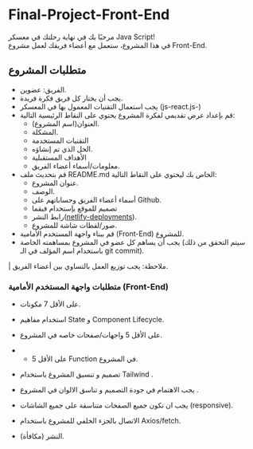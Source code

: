 # Final-Project-Front-End



مرحبًا بك في نهاية رحلتك في معسكر  Java Script!
<br/>
في هذا المشروع، ستعمل مع أعضاء فريقك  لعمل مشروع Front-End.
<br/>


## متطلبات المشروع
- الفريق: عضوين.
- يجب أن يختار كل فريق فكرة فريدة.
- يجب استعمال التقنيات المعمول بها في المعسكر (js-react.js-)
- قم بإعداد عرض تقديمي لفكرة المشروع يحتوي على النقاط الرئيسية التالية:
  - العنوان(اسم المشروع).
  - المشكلة.
  - التقنيات المستخدمة
  - الحل الذي تم إنشاؤه.
  - الأهداف المستقبلية
  - معلومات/أسماء أعضاء الفريق.
- قم بتحديث ملف README.md الخاص بك ليحتوي على النقاط التالية:
  - عنوان المشروع.
  - الوصف.
  - أسماء أعضاء الفريق وحساباتهم على Github.
  - تصميم للموقع بإستخدام فيقما
  - رابط النشر([netlify-deployments]([https://github.com/Tuwaiq-Academy-Training/Vercel-deployments](https://www.freecodecamp.org/news/hide-api-keys-in-frontend-apps-using-netlify-functions/))).
  - صور/لقطات شاشة للمشروع.
- قم ببناء واجهة المستخدم الأمامية (Front-End) للمشروع.
- يجب أن يساهم كل عضو في المشروع بمساهمته الخاصة (سيتم التحقق من ذلك باستخدام اسم المؤلف في الـ git commit).

| ملاحظة: يجب توزيع العمل بالتساوي بين أعضاء الفريق.

### متطلبات واجهة المستخدم الأمامية (Front-End)
- على الأقل 7 مكونات.
- استخدام مفاهيم State و Component Lifecycle.
- على الأقل 5 واجهات/صفحات خاصه في المشروع.
- - على الأقل 5 Function  في المشروع.

- تصميم و تنسيق المشروع باستخدام  Tailwind .
- يجب الاهتمام في جودة التصميم و تناسق الالوان في المشروع .
- يجب ان تكون جميع الصفحات متناسقة على جميع الشاشات (responsive).
- الاتصال بالجزء الخلفي للمشروع باستخدام Axios/fetch.
- النشر (مكافأة).
